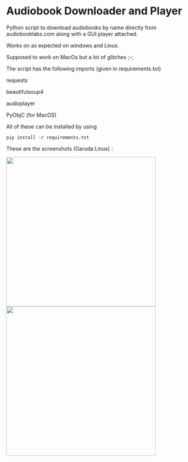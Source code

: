 # Audiobook Downloader and Player
Python script to download audiobooks by name directly from audiobooklabs.com along with a GUI player attached.  

Works on as expected on windows and Linux.

Supposed to work on MacOs but a lot of glitches ;-;

The script has the following imports (given in requirements.txt)

requests

beautifulsoup4

audioplayer

PyObjC (for MacOS)

All of these can be installed by using 

```
pip install -r requirements.txt
```

These are the screenshots (Garuda Linux) :


<p float="left">
  <img src="https://raw.githubusercontent.com/jxtin/AudiobookDownloader/main/img/Screenshot0.png" width="400" />
  <img src="https://raw.githubusercontent.com/jxtin/AudiobookDownloader/main/img/Screenshot1.png" width="400" /> 
</p>
